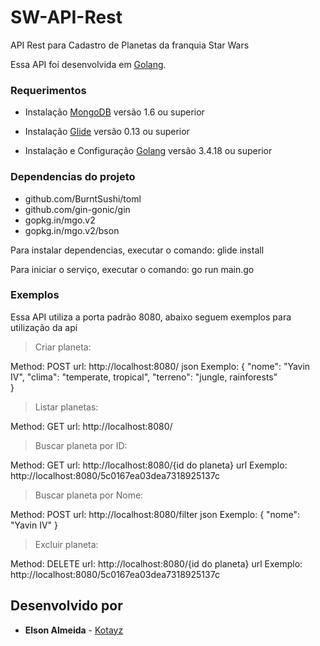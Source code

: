 # SW-API-Rest

API Rest para Cadastro de Planetas da franquia Star Wars

Essa API foi desenvolvida em [Golang](https://golang.org/).

### Requerimentos
* Instalação [MongoDB](https://www.digitalocean.com/community/tutorials/como-instalar-o-mongodb-no-ubuntu-16-04-pt) versão 1.6 ou superior

* Instalação [Glide](https://github.com/Masterminds/glide) versão 0.13 ou superior

* Instalação e Configuração [Golang](https://www.digitalocean.com/community/tutorials/how-to-install-go-1-6-on-ubuntu-16-04) versão 3.4.18 ou superior

### Dependencias do projeto
 * github.com/BurntSushi/toml
 * github.com/gin-gonic/gin
 * gopkg.in/mgo.v2
 * gopkg.in/mgo.v2/bson

Para instalar dependencias, executar o comando: glide install

Para iniciar o serviço, executar o comando: go run main.go

### Exemplos

Essa API utiliza a porta padrão 8080, abaixo seguem exemplos para utilização da api

> Criar planeta:

Method: POST
url: http://localhost:8080/
json Exemplo:
{ 
    "nome": "Yavin IV",
    "clima": "temperate, tropical",
    "terreno": "jungle, rainforests"    
}

> Listar planetas:

Method: GET
url: http://localhost:8080/

> Buscar planeta por ID:

Method: GET
url: http://localhost:8080/{id do planeta}
url Exemplo: http://localhost:8080/5c0167ea03dea7318925137c

> Buscar planeta por Nome:

Method: POST
url: http://localhost:8080/filter
json Exemplo:
{
  "nome": "Yavin IV"
}

> Excluir planeta:

Method: DELETE
url: http://localhost:8080/{id do planeta}
url Exemplo: http://localhost:8080/5c0167ea03dea7318925137c

## Desenvolvido por

* **Elson Almeida** - [Kotayz](https://github.com/kotayz)
